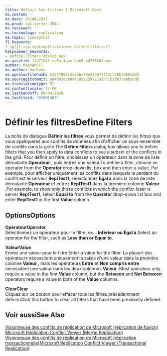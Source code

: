 ```yaml
---
title: Définir les filtres | Microsoft Docs
ms.custom: ''
ms.date: 03/06/2017
ms.prod: sql-server-2014
ms.reviewer: ''
ms.technology: replication
ms.topic: conceptual
f1_keywords:
- sql12.rep.replconflictviewer.definefilters.f1
helpviewer_keywords:
- Define Filters dialog box
ms.assetid: 1fa71d22-ce5a-4aae-ba05-4d755842aeac
author: MashaMSFT
ms.author: mathoma
ms.openlocfilehash: 5154f002c5a35bc78e2eb6777f2cc7bb3d56b635
ms.sourcegitcommit: ad4d92dce894592a259721a1571b1d8736abacdb
ms.translationtype: MT
ms.contentlocale: fr-FR
ms.lasthandoff: 08/04/2020
ms.locfileid: "87601387"
---
```

# <a name="define-filters"></a><span data-ttu-id="a0dc6-102">Définir les filtres</span><span class="sxs-lookup"><span data-stu-id="a0dc6-102">Define Filters</span></span>
  <span data-ttu-id="a0dc6-103">La boîte de dialogue **Définir les filtres** vous permet de définir les filtres que vous appliquerez aux conflits de données afin d'afficher un sous-ensemble de conflits dans la grille.</span><span class="sxs-lookup"><span data-stu-id="a0dc6-103">The **Define Filters** dialog box allows you to define filters that you then apply to data conflicts to see a subset of the conflicts in the grid.</span></span> <span data-ttu-id="a0dc6-104">Pour définir un filtre, choisissez un opérateur dans la zone de liste déroulante **Opérateur** , puis entrez une valeur.</span><span class="sxs-lookup"><span data-stu-id="a0dc6-104">To define a filter, choose an operator from the **Operator** drop-down list box and then enter a value.</span></span> <span data-ttu-id="a0dc6-105">Par exemple, pour afficher uniquement les conflits dans lesquels le perdant du conflit est le serveur **ReplTest1**, sélectionnez **Égal à** dans la zone de liste déroulante **Opérateur** et entrez **ReplTest1** dans la première colonne **Valeur** .</span><span class="sxs-lookup"><span data-stu-id="a0dc6-105">For example, to show only those conflicts in which the conflict loser is server **ReplTest1**, select **Equal to** from the **Operator** drop-down list box and enter **ReplTest1** in the first **Value** column.</span></span>  
  
## <a name="options"></a><span data-ttu-id="a0dc6-106">Options</span><span class="sxs-lookup"><span data-stu-id="a0dc6-106">Options</span></span>  
 <span data-ttu-id="a0dc6-107">**Opérateur**</span><span class="sxs-lookup"><span data-stu-id="a0dc6-107">**Operator**</span></span>  
 <span data-ttu-id="a0dc6-108">Sélectionnez un opérateur pour le filtre, ex. : **Inférieur ou Égal à**.</span><span class="sxs-lookup"><span data-stu-id="a0dc6-108">Select an operator for the filter, such as **Less than or Equal to**.</span></span>  
  
 <span data-ttu-id="a0dc6-109">**Valeur**</span><span class="sxs-lookup"><span data-stu-id="a0dc6-109">**Value**</span></span>  
 <span data-ttu-id="a0dc6-110">Entrez une valeur pour le filtre.</span><span class="sxs-lookup"><span data-stu-id="a0dc6-110">Enter a value for the filter.</span></span> <span data-ttu-id="a0dc6-111">La plupart des opérateurs nécessitent uniquement la saisie d'une valeur dans la première colonne **Valeur** , mais les opérateurs **Entre** et **Non compris entre** nécessitent une valeur dans les deux colonnes **Valeur** .</span><span class="sxs-lookup"><span data-stu-id="a0dc6-111">Most operators only require a value in the first **Value** column, but the **Between** and **Not Between** operators require a value in both of the **Value** columns.</span></span>  
  
 <span data-ttu-id="a0dc6-112">**Clear**</span><span class="sxs-lookup"><span data-stu-id="a0dc6-112">**Clear**</span></span>  
 <span data-ttu-id="a0dc6-113">Cliquez sur ce bouton pour effacer tous les filtres précédemment définis.</span><span class="sxs-lookup"><span data-stu-id="a0dc6-113">Click this button to clear all filters that have been previously defined.</span></span>  
  
## <a name="see-also"></a><span data-ttu-id="a0dc6-114">Voir aussi</span><span class="sxs-lookup"><span data-stu-id="a0dc6-114">See Also</span></span>  
 <span data-ttu-id="a0dc6-115">[Visionneuse des conflits de réplication de Microsoft &#40;réplication de fusion&#41;](microsoft-replication-conflict-viewer-merge-replication.md) </span><span class="sxs-lookup"><span data-stu-id="a0dc6-115">[Microsoft Replication Conflict Viewer &#40;Merge Replication&#41;](microsoft-replication-conflict-viewer-merge-replication.md) </span></span>  
 [<span data-ttu-id="a0dc6-116">Visionneuse des conflits de réplication de Microsoft &#40;réplication transactionnelle&#41;</span><span class="sxs-lookup"><span data-stu-id="a0dc6-116">Microsoft Replication Conflict Viewer &#40;Transactional Replication&#41;</span></span>](microsoft-replication-conflict-viewer-transactional-replication.md)  
  
  

